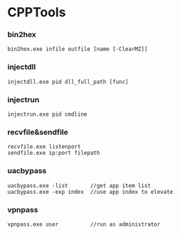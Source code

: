 # CPPTools

### bin2hex
    bin2hex.exe infile outfile [name [-ClearMZ]]

### injectdll
    injectdll.exe pid dll_full_path [func]
   
### injectrun
    injectrun.exe pid cmdline
    
### recvfile&sendfile
    recvfile.exe listenport
    sendfile.exe ip:port filepath
    
### uacbypass
    uacbypass.exe -list       //get app item list
    uacbypass.exe -exp index  //use app index to elevate

### vpnpass
    vpnpass.exe user          //run as administrator
